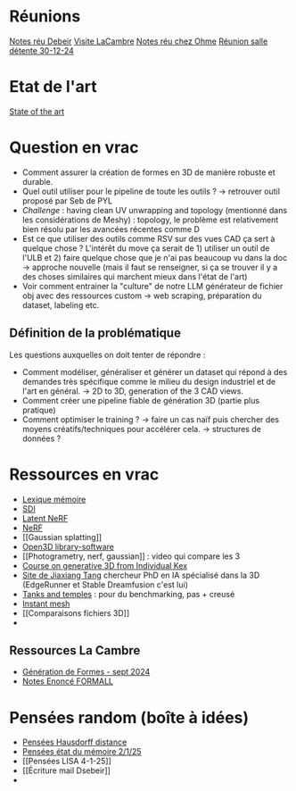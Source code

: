 # Réunions
[Notes réu Debeir](Notes%20réu%20Debeir.md)
[Visite LaCambre](Visite%20LaCambre.md)
[Notes réu chez Ohme](Notes%20réu%20chez%20Ohme.md)
[Réunion salle détente 30-12-24](Réunion%20salle%20détente%2030-12-24.md)

# Etat de l'art
[State of the art](State%20of%20the%20art.md)

# Question en vrac
- Comment assurer la création de formes en 3D de manière robuste et durable. 
- Quel outil utiliser pour le pipeline de toute les outils ? $\to$ retrouver outil proposé par Seb de PYL
- _Challenge_ : having clean UV unwrapping and topology (mentionné dans les considérations de Meshy) : topology, le problème est relativement bien résolu par les avancées récentes comme D
- Est ce que utiliser des outils comme RSV sur des vues CAD ça sert à quelque chose ? L'intérêt du move ça serait de 1) utiliser un outil de l'ULB et 2) faire quelque chose que je n'ai pas beaucoup vu dans la doc $\to$ approche nouvelle (mais il faut se renseigner, si ça se trouver il y a des choses similaires qui marchent mieux dans l'état de l'art)
- Voir comment entrainer la "culture" de notre LLM générateur de fichier obj avec des ressources custom $\to$ web scraping, préparation du dataset, labeling etc. 

## Définition de la problématique
Les questions auxquelles on doit tenter de répondre :
- Comment modéliser, généraliser et générer un dataset qui répond à des demandes très spécifique comme le milieu du design industriel et de l'art en général. $\to$ 2D to 3D, generation of the 3 CAD views.  
- Comment créer une pipeline fiable de génération 3D (partie plus pratique)
- Comment optimiser le training ? $\to$ faire un cas naïf puis chercher des moyens créatifs/techniques pour accélérer cela. $\to$ structures de données ? 

# Ressources en vrac
- [Lexique mémoire](Lexique%20mémoire)
- [SDI](SDI.md)
- [Latent NeRF](Latent%20NeRF.md)
- [NeRF](NeRF.md) 
- [[Gaussian splatting]]
- [Open3D library-software](Open3D)
- [[Photogrametry, nerf, gaussian]] : video qui compare les 3
- [Course on generative 3D from Individual Kex](Video%20Individual%20Kex.md) 
- [Site de Jiaxiang Tang](https://me.kiui.moe/) chercheur PhD en IA spécialisé dans la 3D (EdgeRunner et Stable Dreamfusion c'est lui) 
- [Tanks and temples](https://www.tanksandtemples.org/details/8610/) : pour du benchmarking, pas + creusé
- [Instant mesh](https://arxiv.org/pdf/2404.07191) 
- [[Comparaisons fichiers 3D]]
- 

## Ressources La Cambre
- [Génération de Formes - sept 2024](La%20Cambre%20Design%20Industriel%20-%20Projet%20A%20I%20–%20Génération%20de%20Formes%20-%20sept%202024.pdf)
- [Notes Enoncé FORMALL](Notes%20Enoncé%20FORMALL.md)

# Pensées random (boîte à idées)
- [Pensées Hausdorff distance](Pensées%20Hausdorff%20distance.md)
- [Pensées état du mémoire 2/1/25](Pensées%20état%20du%20mémoire.md)
- [[Pensées LISA 4-1-25]]
- [[Écriture mail Dsebeir]]
- 
